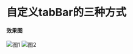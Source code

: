 # 自定义tabBar的三种方式
#### 效果图
![图1](http://upload-images.jianshu.io/upload_images/1748371-55a29d6806424595.jpg?imageMogr2/auto-orient/strip%7CimageView2/2/w/1240)
![图2](http://upload-images.jianshu.io/upload_images/1748371-8044a492d9c8b429.jpg?imageMogr2/auto-orient/strip%7CimageView2/2/w/1240)
